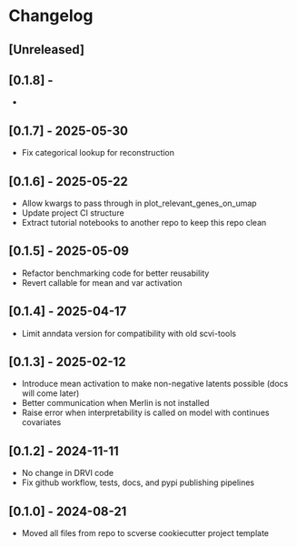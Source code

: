# Changelog

## [Unreleased]

## [0.1.8] -

-

## [0.1.7] - 2025-05-30

-   Fix categorical lookup for reconstruction

## [0.1.6] - 2025-05-22

-   Allow kwargs to pass through in plot_relevant_genes_on_umap
-   Update project CI structure
-   Extract tutorial notebooks to another repo to keep this repo clean

## [0.1.5] - 2025-05-09

-   Refactor benchmarking code for better reusability
-   Revert callable for mean and var activation

## [0.1.4] - 2025-04-17

-   Limit anndata version for compatibility with old scvi-tools

## [0.1.3] - 2025-02-12

-   Introduce mean activation to make non-negative latents possible (docs will come later)
-   Better communication when Merlin is not installed
-   Raise error when interpretability is called on model with continues covariates

## [0.1.2] - 2024-11-11

-   No change in DRVI code
-   Fix github workflow, tests, docs, and pypi publishing pipelines

## [0.1.0] - 2024-08-21

-   Moved all files from repo to scverse cookiecutter project template
